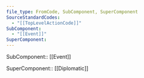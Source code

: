```yaml
---
file_type: FromCode, SubComponent, SuperComponent
SourceStandardCodes:
  - "[[TopLevelActionCode]]"
SubComponent:
  - "[[Event]]"
SuperComponent: 
---
```

SubComponent:: [[Event]]

SuperComponent:: [[Diplomatic]]

